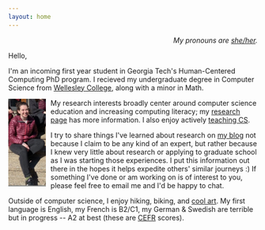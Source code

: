 ```yaml
---
layout: home
---
```


<p style="text-align:right;"><i>My pronouns are <a href="https://pronoun.is/she">she/her</a>.</i> </p>

Hello, 

I'm an incoming first year student in Georgia Tech's Human-Centered Computing PhD program. I recieved my undergraduate degree in Computer Science from [Wellesley College](https://www.wellesley.edu/cs), along with a minor in Math.

<img style="padding-right: 10px" align="left" width="15%" src="images/annabel.png">

My research interests broadly center around computer science education and increasing computing literacy; my [research page](https://annabelrothschild.com/research/) has more information. I also enjoy actively [teaching CS](https://annabelrothschild.com/teaching/).

I try to share things I've learned about research on [my blog](https://medium.com/me/stories/public) not because I claim to be any kind of an expert, but rather because I knew very little about research or applying to graduate school as I was starting those experiences. I put this information out there in the hopes it helps expedite others' similar journeys :) If something I've done or am working on is of interest to you, please feel free to email me and I'd be happy to chat.

Outside of computer science, I enjoy hiking, biking, and [cool art](https://annabelrothschild.com/personal/art/). My first language is English, my French is B2/C1, my German & Swedish are terrible but in progress -- A2 at best (these are [CEFR](https://en.wikipedia.org/wiki/Common_European_Framework_of_Reference_for_Languages) scores).




